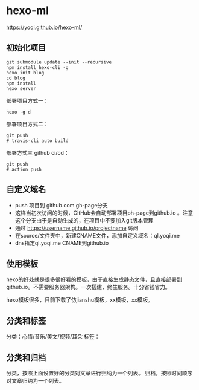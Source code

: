 # hexo-ml
https://yoqi.github.io/hexo-ml/


## 初始化项目

```
git submodule update --init --recursive
npm install hexo-cli -g
hexo init blog
cd blog
npm install
hexo server

```
部署项目方式一：
```
hexo -g d
```

部署项目方式二：
```
git push
# travis-cli auto build
```

部署方式三 github ci/cd：
```
git push
# action push
```

## 自定义域名
 * push 项目到 github.com gh-page分支
 * 这样当初次访问的时候，GitHub会自动部署项目ph-page到github.io 。注意这个分支由于是自动生成的，在项目中不要加入git版本管理
 * 通过 https://username.github.io/projectname  访问
 * 在source/文件夹中，新建CNAME文件，添加自定义域名：ql.yoqi.me
 * dns指定ql.yoqi.me CNAME到github.io

## 使用模板

hexo的好处就是很多很好看的模板，由于直接生成静态文件，且直接部署到github.io。不需要服务器架构。一次搭建，终生服务。十分省钱省力。

hexo模板很多，目前下载了仿jianshu模板，xx模板，xx模板。

## 分类和标签

分类：心情/音乐/美文/视频/耳朵
标签：

## 分类和归档

分类，按照上面设置好的分类对文章进行归纳为一个列表。
归档，按照时间顺序对文章归纳为一个列表。

